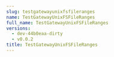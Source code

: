 ```yaml
---
slug: testgatewayunixfsfileranges
name: TestGatewayUnixFSFileRanges
full_name: TestGatewayUnixFSFileRanges
versions:
  - dev-44b0eaa-dirty
  - v0.0.2
title: TestGatewayUnixFSFileRanges
---
```


